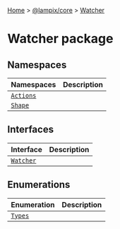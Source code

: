 [Home](./index) &gt; [@lampix/core](./core.md) &gt; [Watcher](./core.watcher.md)

# Watcher package

## Namespaces

|  Namespaces | Description |
|  --- | --- |
|  [`Actions`](./core.watcher.actions.md) |  |
|  [`Shape`](./core.watcher.shape.md) |  |

## Interfaces

|  Interface | Description |
|  --- | --- |
|  [`Watcher`](./core.watcher.watcher.md) |  |

## Enumerations

|  Enumeration | Description |
|  --- | --- |
|  [`Types`](./core.watcher.types.md) |  |

